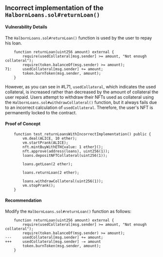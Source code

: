 ## Incorrect implementation of the `HalbornLoans.sol#returnLoan()`

#### Vulnerability Details
The `HalbornLoans.sol#returnLoan()` function is used by the user to repay his loan.

```solidity
    function returnLoan(uint256 amount) external {
        require(usedCollateral[msg.sender] >= amount, "Not enough collateral");
        require(token.balanceOf(msg.sender) >= amount);
71:     usedCollateral[msg.sender] += amount;
        token.burnToken(msg.sender, amount);
    }
```

However, as you can see in #L71, `usedCollateral`, which indicates the used collateral, is increased rather than decreased by the amount of collateral the user repaid.
Users attempt to withdraw their NFTs used as collateral using the `HalbornLoans.sol#withdrawCollateral()` function, but it always fails due to an incorrect calculation of `usedCollateral`.
Therefore, the user's NFT is permanently locked to the contract.

#### Proof of Concept

```solidity
    function test_returnLoansWithIncorrectImplementation() public {
        vm.deal(ALICE, 10 ether);
        vm.startPrank(ALICE);
        nft.mintBuyWithETH{value: 1 ether}();
        nft.approve(address(loans), uint256(1));
        loans.depositNFTCollateral(uint256(1));
        
        loans.getLoan(2 ether);

        loans.returnLoan(2 ether);

        loans.withdrawCollateral(uint256(1));
        vm.stopPrank();
    }
```

#### Recommendation
Modify the `HalbornLoans.sol#returnLoan()` function as follows:
```solidity
    function returnLoan(uint256 amount) external {
        require(usedCollateral[msg.sender] >= amount, "Not enough collateral");
        require(token.balanceOf(msg.sender) >= amount);
---     usedCollateral[msg.sender] += amount;
+++     usedCollateral[msg.sender] -= amount
        token.burnToken(msg.sender, amount);
    }
```
